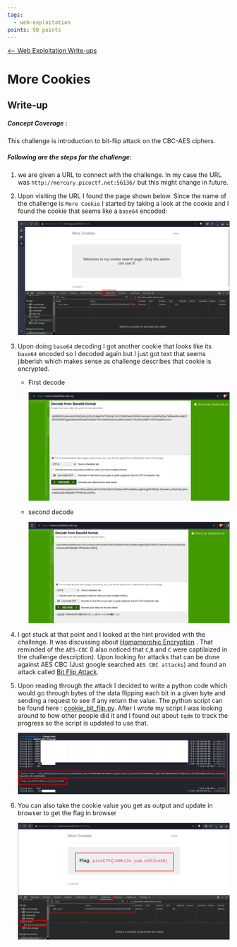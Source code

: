 ```yaml
---
tags:
  - web-exploitation
points: 90 points
---
```


[<-- Web Exploitation Write-ups](../writeup-list.md)

# More Cookies
## Write-up

##### Concept Coverage :
This challenge is introduction to bit-flip attack on the CBC-AES ciphers.

##### Following are the steps for the challenge: 
1. we are given a URL to connect with the challenge. In my case the URL was `http://mercury.picoctf.net:56136/` but this might change in future. 

2. Upon visiting the URL I found the page shown below. Since the name of the challenge is `More Cookie` I started by taking a look at the cookie and I found the cookie that seems like a `base64` encoded: 

    ![website](./assets/website.png)

3. Upon doing `base64` decoding I got another cookie that looks like its `base64` encoded so I decoded again but I just got text that seems jibberish which makes sense as challenge describes that cookie is encrypted.

    - First decode

      ![first-decode](./assets/first-decode.png)

    - second decode

      ![second-decode](./assets/second-decode.png)

4. I got stuck at that point and I looked at the hint provided with the challenge. It was discussing about [Homomorphic Encryption](https://en.wikipedia.org/wiki/Homomorphic_encryption) . That reminded of the `AES-CBC` (I also noticed that `C`,`B` and `C` were captilaized in the challenge description). Upon looking for attacks that can be done against AES CBC (Just google searched `AES CBC attacks`) and found an attack called [Bit Flip Attack](https://alicegg.tech/2019/06/23/aes-cbc). 

5. Upon reading through the attack I decided to write a python code which would go through bytes of the data flipping each bit in a given byte and sending a request to see if any return the value. The python script can be found here : [cookie_bit_flip.py](./assets/cookie_bit_flip.py). After I wrote my script I was looking around to how other people did it and I found out about `tqdm` to track the progress so the script is updated to use that.

    ![output](./assets/output.png)

6. You can also take the cookie value you get as output and update in browser to get the flag in browser 

    ![web-output](./assets/web-output.png)